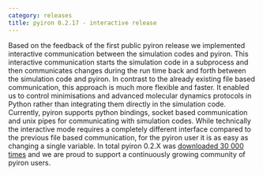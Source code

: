 ```yaml
---
category: releases
title: pyiron 0.2.17 - interactive release
---
```

Based on the feedback of the first public pyiron release we implemented interactive communication between the simulation 
codes and pyiron. This interactive communication starts the simulation code in a subprocess and then communicates 
changes during the run time back and forth between the simulation code and pyiron. In contrast to the already existing 
file based communication, this approach is much more flexible and faster. It enabled us to control minimisations and 
advanced molecular dynamics protocols in Python rather than integrating them directly in the simulation code. Currently, 
pyiron supports python bindings, socket based communication and unix pipes for communicating with simulation codes. 
While technically the interactive mode requires a completely different interface compared to the previous file based 
communication, for the pyiron user it is as easy as changing a single variable. In total pyiron 0.2.X was 
[downloaded 30 000 times](https://anaconda.org/conda-forge/pyiron) and we are proud to support a continuously growing 
community of pyiron users.
